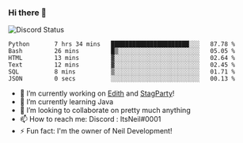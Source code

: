 ### Hi there 👋

![Discord Status](https://discord.c99.nl/widget/theme-1/702385226407608341.png)

<!--START_SECTION:waka-->

```text
Python       7 hrs 34 mins   ██████████████████████░░░   87.78 %
Bash         26 mins         █▒░░░░░░░░░░░░░░░░░░░░░░░   05.05 %
HTML         13 mins         ▓░░░░░░░░░░░░░░░░░░░░░░░░   02.64 %
Text         12 mins         ▓░░░░░░░░░░░░░░░░░░░░░░░░   02.45 %
SQL          8 mins          ▒░░░░░░░░░░░░░░░░░░░░░░░░   01.71 %
JSON         0 secs          ░░░░░░░░░░░░░░░░░░░░░░░░░   00.13 %
```

<!--END_SECTION:waka-->
- 🔭 I’m currently working on [Edith](https://github.com/NeilDevelopment/Edith) and [StagParty](https://github.com/StagParty)!
- 🌱 I’m currently learning Java
- 👯 I’m looking to collaborate on pretty much anything
- 📫 How to reach me: Discord : ItsNeil#0001
- ⚡ Fun fact: I'm the owner of Neil Development!

